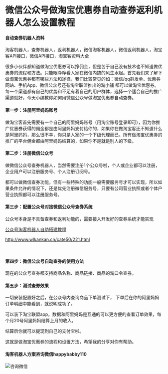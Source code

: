 # 微信公众号做淘宝优惠券自动查券返利机器人怎么设置教程

#### 自动查券机器人资料
淘客机器人，查券机器人，返利机器人，微信淘客机器人，微信返利机器人，淘宝客API接口，微信API接口，淘宝客资料大全

很多小伙伴都知道做淘宝优惠券可以挣佣金，但是苦于自己没有技术也不知道做优惠券的流程和方法。只能眼睁睁看人家在微信内搞的风生水起。首先我们来了解下做淘宝优惠券都有哪些方法和途径，我们比较常见的如：微信/qq群发单、优惠券网站、手机App、微信公众号还有淘宝联盟推出的淘小铺 都可以做淘宝优惠券。每一个渠道都有自己的优势和不足有着自己的用户群体，选择一个适合自己的推广渠道就好，今天小编教你如何用微信公众号做淘宝优惠券自动查券。

#### 第一步：注册阿里妈妈账号
做淘宝客首先需要有一个自己的阿里妈妈账号（用淘宝账号登录即可），因为你推广优惠券获得的佣金都是由阿里妈妈支付给你的，如果你在做淘宝客还不知道什么是阿里妈妈，那么很不幸，你只是人家的一个下级代理而已。所有做淘宝优惠券的推广的平台佣金都由阿里妈妈结算的，如果你不是就是别人的下级。

#### 第二步：注册微信公众号 
做微信公众号查券机器人，当然需要注册1个公众号啦，个人或企业都可以注册，企业用户可以注册服务号、个人注册订阅号。

都可以做微信查券功能，但有一些特殊的功能一般需要服务号才可以实现，所以如果条件允许的情况下，还是优先注册微信服务号，只要有公司营业执照或者个体户营业执照都可以注册服务号。

#### 第三步：配置公众号对接微信公众号查券系统

公众号本身是不具备查券和返利功能的，需要接入开发好的查券系统才能实现

[公众号淘客机器人自助搭建教程](http://www.wlkankan.cn/cate50/221.html)

http://www.wlkankan.cn/cate50/221.html

 
#### 第四步：微信公众号自动查券的使用方法
现在的公众号查券都支持商品名称、商品链接、商品的淘口令查券。

#### 第五步：测试查券效果 

一切安装配置好之后，在公众号内查询商品下单测试下， 下单后在你的阿里妈妈订单明细中能看到，就说明成功了。

可以装下淘宝联盟app，数据和阿里妈妈是互通的可以更方便的查看订单效果，每个月20号阿里妈妈结算上月的收入，

结算后你就可以提现到自己的支付宝啦。

这就是做淘宝优惠券的流程和设置方法，希望我的分享对你有帮助。

#### 淘客机器人方案咨询微信happybabby110
![咨询微信](https://images.gitee.com/uploads/images/2021/0323/150036_7f74d162_4908820.jpeg "微信图片_20210318113120.jpg")